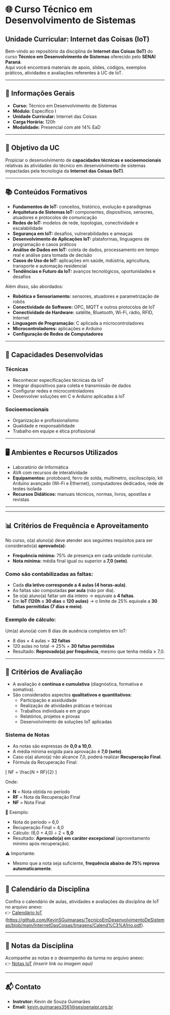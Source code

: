 # 🌐 Curso Técnico em Desenvolvimento de Sistemas  
## Unidade Curricular: Internet das Coisas (IoT)  

Bem-vindo ao repositório da disciplina de **Internet das Coisas (IoT)** do curso **Técnico em Desenvolvimento de Sistemas** oferecido pelo **SENAI Paraná**.  
Aqui você encontrará materiais de apoio, slides, códigos, exemplos práticos, atividades e avaliações referentes à UC de IoT.  

---

## 📌 Informações Gerais

- **Curso:** Técnico em Desenvolvimento de Sistemas  
- **Módulo:** Específico I  
- **Unidade Curricular:** Internet das Coisas  
- **Carga Horária:** 120h  
- **Modalidade:** Presencial com até 14% EaD  

---

## 🎯 Objetivo da UC

Propiciar o desenvolvimento de **capacidades técnicas e socioemocionais** relativas às atividades do técnico em desenvolvimento de sistemas impactadas pela tecnologia da **Internet das Coisas (IoT)**.  

---

## 📚 Conteúdos Formativos

- **Fundamentos de IoT:** conceitos, histórico, evolução e paradigmas  
- **Arquitetura de Sistemas IoT:** componentes, dispositivos, sensores, atuadores e protocolos de comunicação  
- **Redes de IoT:** modelos de rede, topologias, conectividade e escalabilidade  
- **Segurança em IoT:** desafios, vulnerabilidades e ameaças  
- **Desenvolvimento de Aplicações IoT:** plataformas, linguagens de programação e casos práticos  
- **Análise de Dados em IoT:** coleta de dados, processamento em tempo real e análise para tomada de decisão  
- **Casos de Uso de IoT:** aplicações em saúde, indústria, agricultura, transporte e automação residencial  
- **Tendências e Futuro da IoT:** avanços tecnológicos, oportunidades e desafios  

Além disso, são abordados:  
- **Robótica e Sensoriamento:** sensores, atuadores e parametrização de robôs  
- **Conectividade de Software:** OPC, MQTT e outros protocolos de IoT  
- **Conectividade de Hardware:** satélite, Bluetooth, Wi-Fi, rádio, RFID, Internet  
- **Linguagem de Programação:** C aplicada a microcontroladores  
- **Microcontroladores:** aplicações e Arduino  
- **Configuração de Redes de Computadores**  

---

## 🤝 Capacidades Desenvolvidas

### Técnicas
- Reconhecer especificações técnicas da IoT  
- Integrar dispositivos para coleta e transmissão de dados  
- Configurar redes e microcontroladores  
- Desenvolver soluções em C e Arduino aplicadas à IoT  

### Socioemocionais
- Organização e profissionalismo  
- Qualidade e responsabilidade  
- Trabalho em equipe e ética profissional  

---

## 🖥️ Ambientes e Recursos Utilizados

- Laboratório de Informática  
- AVA com recursos de interatividade  
- **Equipamentos:** protoboard, ferro de solda, multímetro, osciloscópio, kit Arduino avançado (Wi-Fi e Ethernet), computadores dedicados, rede de testes isolada  
- **Recursos Didáticos:** manuais técnicos, normas, livros, apostilas e revistas  

---
<!--
## 📂 Estrutura do Repositório

```
/IoT
│
├── aulas
│   ├── slides
│   ├── resumos
│   └── exemplos
│
├── praticas
│   ├── sensores
│   ├── atuadores
│   ├── conectividade
│   └── microcontroladores
│
├── atividades
│   ├── listas
│   ├── trabalhos
│   └── projetos
│
└── avaliacao
    ├── provas
    └── recuperacao
```
-->
---

## 📊 Critérios de Frequência e Aproveitamento

No curso, o(a) aluno(a) deve atender aos seguintes requisitos para ser considerado(a) **aprovado(a)**:  

- **Frequência mínima:** 75% de presença em cada unidade curricular.  
- **Nota mínima:** média final igual ou superior a **7,0 (sete)**.  

### Como são contabilizadas as faltas:
- Cada **dia letivo corresponde a 4 aulas (4 horas-aula)**.  
- As faltas são computadas **por aula** (não por dia).  
- Se o(a) aluno(a) faltar um dia inteiro → equivale a **4 faltas**.  
- Em **IoT (120h = 30 dias = 120 aulas)** → o limite de 25% equivale a **30 faltas permitidas (7 dias e meio)**.  

### Exemplo de cálculo:
Um(a) aluno(a) com 8 dias de ausência completos em IoT:  
- 8 dias × 4 aulas = **32 faltas**  
- 120 aulas no total → 25% = **30 faltas permitidas**  
- Resultado: **Reprovado(a) por frequência**, mesmo que tenha média ≥ 7,0.  

---

## 📝 Critérios de Avaliação

- A avaliação é **contínua e cumulativa** (diagnóstica, formativa e somativa).  
- São considerados aspectos **qualitativos e quantitativos**:  
  - Participação e assiduidade  
  - Realização de atividades práticas e teóricas  
  - Trabalhos individuais e em grupo  
  - Relatórios, projetos e provas  
  - Desenvolvimento de soluções IoT aplicadas  

### Sistema de Notas
- As notas são expressas de **0,0 a 10,0**.  
- A média mínima exigida para aprovação é **7,0 (sete)**.  
- Caso o(a) aluno(a) não alcance 7,0, poderá realizar **Recuperação Final**.  
- Fórmula da Recuperação Final:  

\[
NF = \frac{N + RF}{2}
\]

Onde:  
- **N** = Nota obtida no período  
- **RF** = Nota da Recuperação Final  
- **NF** = Nota Final  

📌 Exemplo:  
- Nota do período = 6,0  
- Recuperação Final = 4,0  
- Cálculo: (6,0 + 4,0) ÷ 2 = **5,0**  
- Resultado: **Aprovado(a) em caráter excepcional** (aproveitamento mínimo após recuperação).  

⚠️ Importante:  
- Mesmo que a nota seja suficiente, **frequência abaixo de 75% reprova automaticamente**.  

---

## 📅 Calendário da Disciplina

Confira o calendário de aulas, atividades e avaliações da disciplina de IoT no arquivo anexo:  
👉 [Calendário IoT](#) (https://github.com/KevinSGuimaraes/TecnicoEmDesenvolvimentoDeSistemas/blob/main/InternetDasCoisas/Imagens/Calend%C3%A1rio.pdf).

---

## 📝 Notas da Disciplina

Acompanhe as notas e o desempenho da turma no arquivo anexo:  
👉 [Notas IoT](#) *(inserir link ou imagem aqui)*  

<!-- Exemplo de imagem -->
<!-- ![Notas IoT](Imagens/NotasIoT.png) -->  

---

## 📬 Contato

- **Instrutor:** Kevin de Souza Guimarães  
- **Email:** kevin.guimaraes3561@sesisenaipr.org.br  
